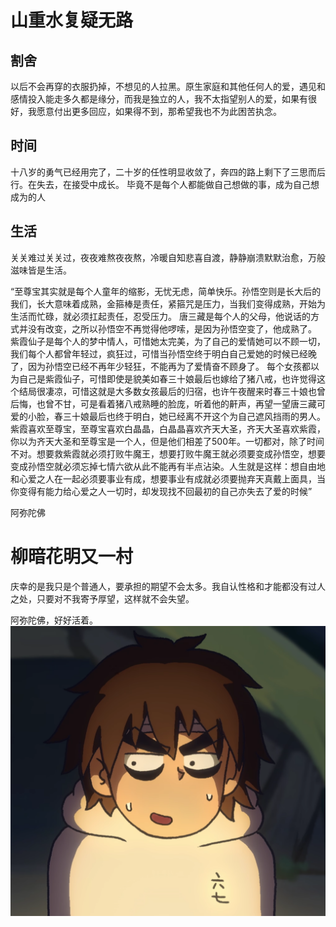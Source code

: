 
# 山重水复疑无路



## 割舍

以后不会再穿的衣服扔掉，不想见的人拉黑。原生家庭和其他任何人的爱，遇见和感情投入能走多久都是缘分，而我是独立的人，我不太指望别人的爱，如果有很好，我愿意付出更多回应，如果得不到，那希望我也不为此困苦执念。

## 时间

十八岁的勇气已经用完了，二十岁的任性明显收敛了，奔四的路上剩下了三思而后行。在失去，在接受中成长。
毕竟不是每个人都能做自己想做的事，成为自己想成为的人

## 生活
关关难过关关过，夜夜难熬夜夜熬，冷暖自知悲喜自渡，静静崩溃默默治愈，万般滋味皆是生活。

“至尊宝其实就是每个人童年的缩影，无忧无虑，简单快乐。孙悟空则是长大后的我们，长大意味着成熟，金箍棒是责任，紧箍咒是压力，当我们变得成熟，开始为生活而忙碌，就必须扛起责任，忍受压力。 唐三藏是每个人的父母，他说话的方式并没有改变，之所以孙悟空不再觉得他啰嗦，是因为孙悟空变了，他成熟了。 紫霞仙子是每个人的梦中情人，可惜她太完美，为了自己的爱情她可以不顾一切，我们每个人都曾年轻过，疯狂过，可惜当孙悟空终于明白自己爱她的时候已经晚了，因为孙悟空已经不再年少轻狂，不能再为了爱情奋不顾身了。 每个女孩都以为自己是紫霞仙子，可惜即使是貌美如春三十娘最后也嫁给了猪八戒，也许觉得这个结局很凄凉，可惜这就是大多数女孩最后的归宿，也许午夜醒来时春三十娘也曾后悔，也曾不甘，可是看着猪八戒熟睡的脸庞，听着他的鼾声，再望一望唐三藏可爱的小脸，春三十娘最后也终于明白，她已经离不开这个为自己遮风挡雨的男人。紫霞喜欢至尊宝，至尊宝喜欢白晶晶，白晶晶喜欢齐天大圣，齐天大圣喜欢紫霞，你以为齐天大圣和至尊宝是一个人，但是他们相差了500年。一切都对，除了时间不对。想要救紫霞就必须打败牛魔王，想要打败牛魔王就必须要变成孙悟空，想要变成孙悟空就必须忘掉七情六欲从此不能再有半点沾染。人生就是这样：想自由地和心爱之人在一起必须要事业有成，想要事业有成就必须要抛弃天真戴上面具，当你变得有能力给心爱之人一切时，却发现找不回最初的自己亦失去了爱的时候”


阿弥陀佛

# 柳暗花明又一村

庆幸的是我只是个普通人，要承担的期望不会太多。我自认性格和才能都没有过人之处，只要对不我寄予厚望，这样就不会失望。

阿弥陀佛，好好活着。
![](img/柳暗花明/img-2023-03-08-20-19-56.png)





